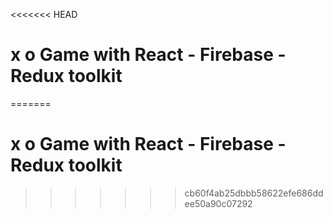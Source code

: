 <<<<<<< HEAD
# x o Game with React - Firebase - Redux toolkit
=======
# x o Game with React - Firebase - Redux toolkit
>>>>>>> cb60f4ab25dbbb58622efe686ddee50a90c07292
